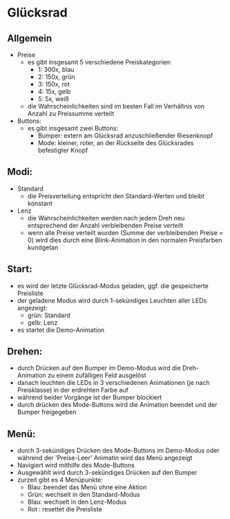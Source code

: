 
# Glücksrad



**Allgemein**
-------------
- Preise
    - es gibt insgesamt 5 verschiedene Preiskategorien:
        - 1: 300x, blau
        - 2: 150x, grün
        - 3: 150x, rot
        - 4:  15x, gelb
        - 5:   5x, weiß
    - die Wahrscheinlichkeiten sind im besten Fall im Verhältnis von Anzahl zu Preissumme verteilt
- Buttons:
    - es gibt insgesamt zwei Buttons:
        - Bumper: extern am Glücksrad anzuschließender Riesenknopf
        - Mode:   kleiner, roter, an der Rückseite des Glücksrades befestigter Knopf



**Modi:**
---------
- Standard
    - die Preisverteilung entspricht den Standard-Werten und bleibt konstant
- Lenz
    - die Wahrscheinlichkeiten werden nach jedem Dreh neu entsprechend der Anzahl verbleibenden Preise verteilt
    - wenn alle Preise verteilt wurden (Summe der verbleibenden Preise = 0) wird dies durch eine Blink-Animation in den normalen Preisfarben kundgetan



**Start:**
----------
- es wird der letzte Glücksrad-Modus geladen, ggf. die gespeicherte Preisliste
- der geladene Modus wird durch 1-sekündiges Leuchten aller LEDs angezeigt:
    - grün: Standard
    - gelb: Lenz
- es startet die Demo-Animation



**Drehen:**
-----------
- durch Drücken auf den Bumper im Demo-Modus wird die Dreh-Animation zu einem zufälligen Feld ausgelöst
- danach leuchten die LEDs in 3 verschiedenen Animationen (je nach Preisklasse) in der erdrehten Farbe auf
- während beider Vorgänge ist der Bumper blockiert
- durch drücken des Mode-Buttons wird die Animation beendet und der Bumper freigegeben


**Menü:**
---------
- durch 3-sekündiges Drücken des Mode-Buttons im Demo-Modus oder während der 'Preise-Leer' Animatin wird das Menü angezeigt
- Navigiert wird mithilfe des Mode-Buttons
- Ausgewählt wird durch 3-sekündiges Drücken auf den Bumper
- zurzeit gibt es 4 Menüpunkte:
    - Blau: beendet das Menü ohne eine Aktion
    - Grün: wechselt in den Standard-Modus
    - Blau: wechselt in den Lenz-Modus
    - Rot : resettet die Preisliste
